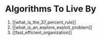 # Algorithms To Live By

1. [[what_is_the_37_percent_rule]]
2. [[what_is_an_explore_exploit_problem]]
3. [[fast_efficient_organization]]